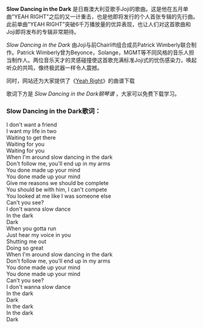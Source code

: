 

**Slow Dancing in the Dark** 是日裔澳大利亚歌手Joji的歌曲。这是他在五月单曲"YEAH
RIGHT”之后的又一计重击，也是他即将发行的个人首张专辑的先行曲。此前单曲"YEAH
RIGHT”突破6千万播放量的优异表现，也让人们对这首歌曲和Joji即将发布的专辑非常期待。

_Slow Dancing in the Dark_ 由Joji与前Chairlift组合成员Patrick Wimberly联合制作。Patrick
Wimberly曾为Beyonce，Solange，MGMT等不同风格的音乐人担当制作人。两位音乐天才的灵感碰撞使这首歌充满标准Joji式的忧伤感染力，唤起听众的共鸣，像终极武器一样令人震撼。

同时，网站还为大家提供了《[Yeah Right](Music-9338-Yeah-Right-Joji.html "Yeah Right")》的曲谱下载

歌词下方是 _Slow Dancing in the Dark钢琴谱_ ，大家可以免费下载学习。

### Slow Dancing in the Dark歌词：

I don't want a friend  
I want my life in two  
Waiting to get there  
Waiting for you  
Waiting for you  
When I'm around slow dancing in the dark  
Don't follow me, you'll end up in my arms  
You done made up your mind  
You done made up your mind  
Give me reasons we should be complete  
You should be with him, I can't compete  
You looked at me like I was someone else  
Can't you see?  
I don't wanna slow dance  
In the dark  
Dark  
When you gotta run  
Just hear my voice in you  
Shutting me out  
Doing so great  
When I'm around slow dancing in the dark  
Don't follow me, you'll end up in my arms  
You done made up your mind  
You done made up your mind  
Can't you see?  
I don't wanna slow dance  
In the dark  
Dark  
In the dark  
In the dark  
Dark

